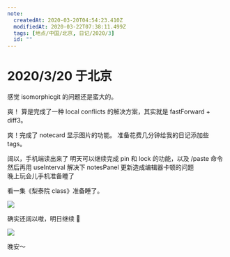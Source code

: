 ```yaml
---
note:
  createdAt: 2020-03-20T04:54:23.410Z
  modifiedAt: 2020-03-22T07:38:11.499Z
  tags: [地点/中国/北京, 日记/2020/3]
  id: ""
---
```


# 2020/3/20 于北京

<!-- @timer "date":"Fri Mar 20 2020 12:54:37 GMT+0800 (China Standard Time)" -->

感觉 isomorphicgit 的问题还是蛮大的。

<!-- @timer "date":"Fri Mar 20 2020 17:58:42 GMT+0800 (China Standard Time)","duration":"about 5 hours" -->

爽！
算是完成了一种 local conflicts 的解决方案，其实就是 fastForward + diff3。

<!-- @timer "date":"Fri Mar 20 2020 20:39:15 GMT+0800 (China Standard Time)","duration":"about 3 hours" -->

爽！完成了 notecard 显示图片的功能。
准备花费几分钟给我的日记添加些 tags。

<!-- @timer "date":"Fri Mar 20 2020 22:05:22 GMT+0800 (China Standard Time)","duration":"about 1 hour" -->

阔以，手机端读出来了
明天可以继续完成 pin 和 lock 的功能，以及 /paste 命令
然后再用 useInterval 解决下 notesPanel 更新造成编辑器卡顿的问题  
晚上玩会儿手机准备睡了

<!-- @timer "date":"Fri Mar 20 2020 22:23:52 GMT+0800 (China Standard Time)","duration":"19 minutes" -->

看一集《梨泰院 class》准备睡了。

![](https://pp.hihi888.xyz/news/20200204/btxewk50p44cm.jpg)

<!-- @timer "date":"Fri Mar 20 2020 23:40:17 GMT+0800 (China Standard Time)","duration":"about 1 hour" -->

确实还阔以嗷，明日继续 🌝

![](https://www.allkpop.com/upload/2019/12/content/182003/1576717420-2.jpg)

晚安～
